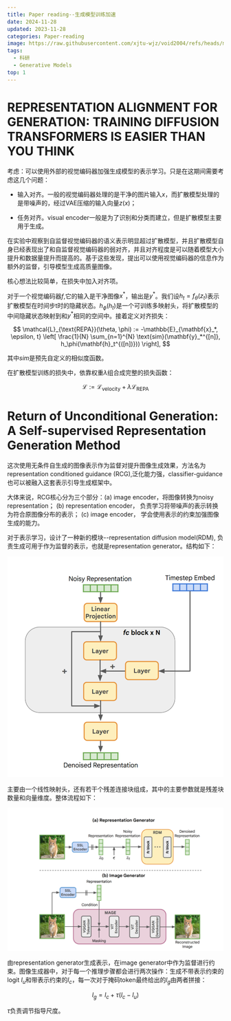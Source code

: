 ```yaml
---
title: Paper reading--生成模型训练加速
date: 2024-11-28
updated: 2023-11-28
categories: Paper-reading
image: https://raw.githubusercontent.com/xjtu-wjz/void2004/refs/heads/main/pics_for_post/_2024-11-24%20211237.webp
tags:
  - 科研
  - Generative Models
top: 1
---
```



# REPRESENTATION ALIGNMENT FOR GENERATION: TRAINING DIFFUSION TRANSFORMERS IS EASIER THAN YOU THINK

考虑：可以使用外部的视觉编码器加强生成模型的表示学习。只是在这期间需要考虑这几个问题：

- 输入对齐。一般的视觉编码器处理的是干净的图片输入$x$，而扩散模型处理的是带噪声的，经过VAE压缩的输入向量$z(x)$；

- 任务对齐。visual encoder一般是为了识别和分类而建立，但是扩散模型主要用于生成。

在实验中观察到自监督视觉编码器的语义表示明显超过扩散模型，并且扩散模型自身已经表现出了和自监督视觉编码器的弱对齐，并且对齐程度是可以随着模型大小提升和数据量提升而提高的。基于这些发现，提出可以使用视觉编码器的信息作为额外的监督，引导模型生成高质量图像。

核心想法比较简单，在损失中加入对齐项。

对于一个视觉编码器$f$,它的输入是干净图像$x^*$，输出是$y^*$。我们设$h_t=f_{\theta}(z_t)$表示扩散模型在时间步t时的隐藏状态。$h_{\phi}(h_t)$是一个可训练多映射头，将扩散模型的中间隐藏状态映射到和$y^*$相同的空间中。接着定义对齐损失：

$$
\mathcal{L}_{\text{REPA}}(\theta, \phi) := -\mathbb{E}_{\mathbf{x}_*, \epsilon, t} \left[ \frac{1}{N} \sum_{n=1}^{N} \text{sim}(\mathbf{y}_*^{[n]}, h_\phi(\mathbf{h}_t^{([n])})) \right],
$$

其中$sim$是预先自定义的相似度函数。

在扩散模型训练的损失中，依靠权重$\lambda$组合成完整的损失函数：

$$
\mathcal{L} := \mathcal{L}_{\text{velocity}} + \lambda \mathcal{L}_{\text{REPA}}
$$

# Return of Unconditional Generation: A Self-supervised Representation Generation Method

这次使用无条件自生成的图像表示作为监督对提升图像生成效果，方法名为representation conditioned guidance (RCG),泛化能力强，classifier-guidance也可以被融入这套表示引导生成框架中。

大体来说，RCG核心分为三个部分：(a) image encoder，将图像转换为noisy representation； (b) representation encoder， 负责学习将带噪声的表示转换为符合原图像分布的表示； (c) image encoder， 学会使用表示的约束加强图像生成的能力。

对于表示学习，设计了一种新的模块--representation diffusion model(RDM), 负责生成可用于作为监督的表示，也就是representation generator。结构如下：

![alt text](../../materials/加速1.png)

主要由一个线性映射头，还有若干个残差连接块组成，其中的主要参数就是残差块数量和向量维度。整体流程如下：

![alt text](../../materials/加速2.png)

由representation generator生成表示，在image generator中作为监督进行约束。图像生成器中，对于每一个推理步骤都会进行两次操作：生成不带表示约束的logit $l_u$和带表示约束的$l_c$，每一次对于掩码token最终给出的$l_g$由两者拼接：

$$l_g = l_c + \tau (l_c - l_u)$$

$\tau$负责调节指导尺度。